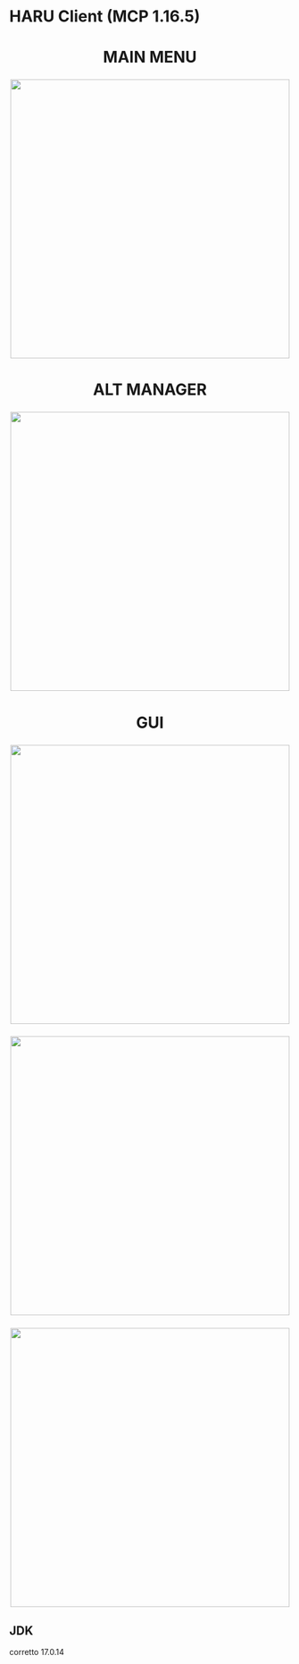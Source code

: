 # HARU Client (MCP 1.16.5)
<h1 align="center">MAIN MENU</h1>

###

<div align="center">
  <img height="500" src="https://r2.e-z.host/3b5c6e0e-0b0d-4347-b5f0-73330275f31d/l7kacw0p.png"  />
</div>

###

<h1 align="center">ALT MANAGER</h1>

###

<div align="center">
  <img height="500" src="https://r2.e-z.host/3b5c6e0e-0b0d-4347-b5f0-73330275f31d/2dazirw6.png"  />
</div>

###

<h1 align="center">GUI</h1>

###

<div align="center">
  <img height="500" src="https://r2.e-z.host/3b5c6e0e-0b0d-4347-b5f0-73330275f31d/eadu5uln.png"  />
</div>

###

<div align="center">
  <img height="500" src="https://r2.e-z.host/3b5c6e0e-0b0d-4347-b5f0-73330275f31d/em9un8xu.png"  />
</div>

###

<div align="center">
  <img height="500" src="https://r2.e-z.host/3b5c6e0e-0b0d-4347-b5f0-73330275f31d/zcywtx0u.png"  />
</div>

###

## JDK
corretto 17.0.14

